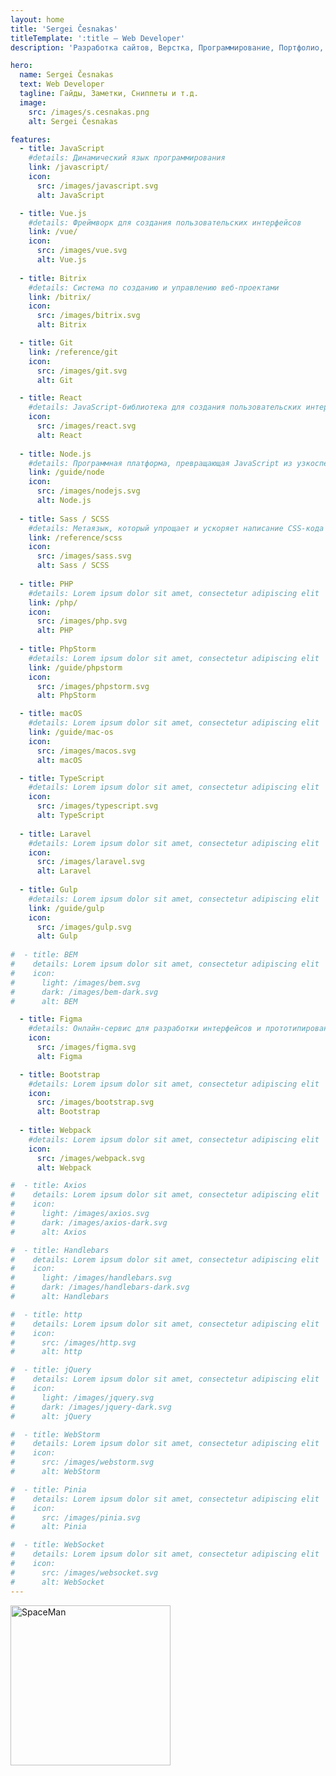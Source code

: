 ```yaml
---
layout: home
title: 'Sergei Česnakas'
titleTemplate: ':title — Web Developer'
description: 'Разработка сайтов, Верстка, Программирование, Портфолио, Языки программирования, Гайды, Заметки, Сниппеты, Инструменты разработчика.'

hero:
  name: Sergei Česnakas
  text: Web Developer
  tagline: Гайды, Заметки, Сниппеты и т.д.
  image:
    src: /images/s.cesnakas.png
    alt: Sergei Česnakas

features:
  - title: JavaScript
    #details: Динамический язык программирования
    link: /javascript/
    icon:
      src: /images/javascript.svg
      alt: JavaScript

  - title: Vue.js
    #details: Фреймворк для создания пользовательских интерфейсов
    link: /vue/
    icon:
      src: /images/vue.svg
      alt: Vue.js
    
  - title: Bitrix
    #details: Система по созданию и управлению веб-проектами
    link: /bitrix/
    icon:
      src: /images/bitrix.svg
      alt: Bitrix

  - title: Git
    link: /reference/git
    icon:
      src: /images/git.svg
      alt: Git

  - title: React
    #details: JavaScript-библиотека для создания пользовательских интерфейсов (UI)
    icon:
      src: /images/react.svg
      alt: React
      
  - title: Node.js
    #details: Программная платформа, превращающая JavaScript из узкоспециализированного языка в язык общего назначения
    link: /guide/node
    icon:
      src: /images/nodejs.svg
      alt: Node.js
      
  - title: Sass / SCSS
    #details: Метаязык, который упрощает и ускоряет написание CSS-кода
    link: /reference/scss
    icon:
      src: /images/sass.svg
      alt: Sass / SCSS
      
  - title: PHP
    #details: Lorem ipsum dolor sit amet, consectetur adipiscing elit
    link: /php/
    icon:
      src: /images/php.svg
      alt: PHP
      
  - title: PhpStorm
    #details: Lorem ipsum dolor sit amet, consectetur adipiscing elit
    link: /guide/phpstorm
    icon:
      src: /images/phpstorm.svg
      alt: PhpStorm

  - title: macOS
    #details: Lorem ipsum dolor sit amet, consectetur adipiscing elit
    link: /guide/mac-os
    icon:
      src: /images/macos.svg
      alt: macOS

  - title: TypeScript
    #details: Lorem ipsum dolor sit amet, consectetur adipiscing elit
    icon:
      src: /images/typescript.svg
      alt: TypeScript
      
  - title: Laravel
    #details: Lorem ipsum dolor sit amet, consectetur adipiscing elit
    icon:
      src: /images/laravel.svg
      alt: Laravel
      
  - title: Gulp
    #details: Lorem ipsum dolor sit amet, consectetur adipiscing elit
    link: /guide/gulp
    icon:
      src: /images/gulp.svg
      alt: Gulp
    
#  - title: BEM
#    details: Lorem ipsum dolor sit amet, consectetur adipiscing elit
#    icon:
#      light: /images/bem.svg
#      dark: /images/bem-dark.svg
#      alt: BEM

  - title: Figma
    #details: Онлайн-сервис для разработки интерфейсов и прототипирования.
    icon:
      src: /images/figma.svg
      alt: Figma

  - title: Bootstrap
    #details: Lorem ipsum dolor sit amet, consectetur adipiscing elit
    icon:
      src: /images/bootstrap.svg
      alt: Bootstrap
      
  - title: Webpack
    #details: Lorem ipsum dolor sit amet, consectetur adipiscing elit
    icon:
      src: /images/webpack.svg
      alt: Webpack

#  - title: Axios
#    details: Lorem ipsum dolor sit amet, consectetur adipiscing elit
#    icon:
#      light: /images/axios.svg
#      dark: /images/axios-dark.svg
#      alt: Axios

#  - title: Handlebars
#    details: Lorem ipsum dolor sit amet, consectetur adipiscing elit
#    icon:
#      light: /images/handlebars.svg
#      dark: /images/handlebars-dark.svg
#      alt: Handlebars

#  - title: http
#    details: Lorem ipsum dolor sit amet, consectetur adipiscing elit
#    icon:
#      src: /images/http.svg
#      alt: http

#  - title: jQuery
#    details: Lorem ipsum dolor sit amet, consectetur adipiscing elit
#    icon:
#      light: /images/jquery.svg
#      dark: /images/jquery-dark.svg
#      alt: jQuery

#  - title: WebStorm
#    details: Lorem ipsum dolor sit amet, consectetur adipiscing elit
#    icon:
#      src: /images/webstorm.svg
#      alt: WebStorm

#  - title: Pinia
#    details: Lorem ipsum dolor sit amet, consectetur adipiscing elit
#    icon:
#      src: /images/pinia.svg
#      alt: Pinia

#  - title: WebSocket
#    details: Lorem ipsum dolor sit amet, consectetur adipiscing elit
#    icon:
#      src: /images/websocket.svg
#      alt: WebSocket
---
```


<div class="spaceman pt-8">
  <img class="img-md" src="/images/spaceman_01.svg" alt="SpaceMan" width="256" height="256" />
</div>

